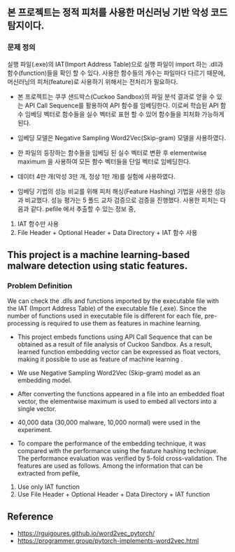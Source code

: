 ## 본 프로젝트는 정적 피처를 사용한 머신러닝 기반 악성 코드 탐지이다.

### 문제 정의
실행 파일(.exe)의 IAT(Import Address Table)으로 실행 파일이 import 하는 .dll과 함수(function)들을 확인 할 수 있다. 사용한 함수들의 개수는 파일마다 다르기 때문에, 머신러닝의 피처(feature)로 사용하기 위해서는 전처리가 필요하다. 

- 본 프로젝트는 쿠쿠 샌드박스(Cuckoo Sandbox)의 파일 분석 결과로 얻을 수 있는 API Call Sequence를 활용하여 API 함수를 임베딩한다. 이로써 학습된 API 함수 임베딩 벡터로 함수들을 실수 벡터로 표현 할 수 있어 함수들을 피처화 가능하게 된다. 

- 임베딩 모델은 Negative Sampling Word2Vec(Skip-gram) 모델을 사용하였다. 

- 한 파일의 등장하는 함수들을 임베딩 된 실수 벡터로 변환 후 elementwise maximum 을 사용하여 모든 함수 벡터들을 단일 벡터로 임베딩한다.

- 데이터 4만 개(악성 3만 개, 정상 1만 개)를 실험에 사용하였다.

- 임베딩 기법의 성능 비교를 위해 피처 해싱(Feature Hashing) 기법을 사용한 성능과 비교했다. 성능 평가는 5 폴드 교차 검증으로 검증을 진행했다. 사용한 피처는 다음과 같다.
pefile 에서 추출할 수 있는 정보 중,
1. IAT 함수만 사용
2. File Header + Optional Header + Data Directory + IAT 함수 사용


## This project is a machine learning-based malware detection using static features.

### Problem Definition
We can check the .dlls and functions imported by the executable file with the IAT (Import Address Table) of the executable file (.exe). Since the number of functions used in executable file is different for each file, pre-processing is required to use them as features in machine learning.

- This project embeds functions using API Call Sequence that can be obtained as a result of file analysis of Cuckoo Sandbox. As a result, learned function embedding vector can be expressed as float vectors, making it possible to use as feature of machine learning .

- We use Negative Sampling Word2Vec (Skip-gram) model as an embedding model.

- After converting the functions appeared in a file into an embedded float vector, the elementwise maximum is used to embed all vectors into a single vector.

- 40,000 data (30,000 malware, 10,000 normal) were used in the experiment.

- To compare the performance of the embedding technique, it was compared with the performance using the feature hashing technique. The performance evaluation was verified by 5-fold cross-validation. The features are used as follows.
Among the information that can be extracted from pefile,
1. Use only IAT function
2. Use File Header + Optional Header + Data Directory + IAT function

## Reference
- https://rguigoures.github.io/word2vec_pytorch/
- https://programmer.group/pytorch-implements-word2vec.html
